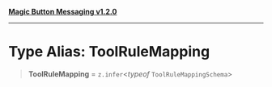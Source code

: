 [**Magic Button Messaging v1.2.0**](../README.md)

***

# Type Alias: ToolRuleMapping

> **ToolRuleMapping** = `z.infer`\<*typeof* `ToolRuleMappingSchema`\>
